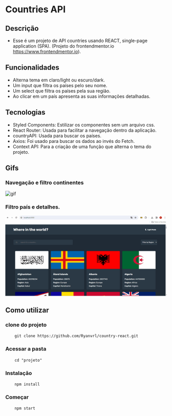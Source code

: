 # Countries API

## Descrição
   - Esse é um projeto de API countries usando REACT, single-page application (SPA). (Projeto do frontendmentor.io https://www.frontendmentor.io). 


## Funcionalidades
- Alterna tema em claro/light ou escuro/dark.
- Um input que filtra os países pelo seu nome.
- Um select que filtra os países pela sua região.
- Ao clicar em um país apresenta as suas informações detalhadas.

## Tecnologias

- Styled Components: Estilizar os componentes sem um arquivo css.
- React Router: Usada para facilitar a navegação dentro da aplicação.
- countryAPI: Usada para buscar os países.
- Axios: Foi usado para buscar os dados ao invés do Fetch.
- Context API: Para a criação de uma função que alterna o tema do projeto.

## Gifs

###  Navegação e filtro continentes
<img src="./src/images/navegação.gif" alt="gif ">

###  Filtro país e detalhes.
<img src="./src/images/detalhes.gif" alt="gif">

## Como utilizar

### clone do projeto
```
    git clone https://github.com/Ryanvrl/country-react.git
```

### Acessar a pasta
```
    cd "projeto"
```

### Instalação
```
    npm install
```

### Começar
```
    npm start
```


